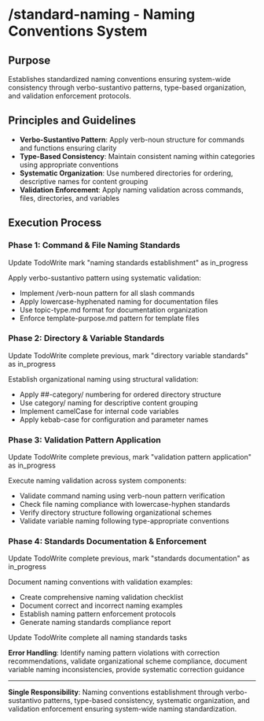 # /standard-naming - Naming Conventions System

## Purpose
Establishes standardized naming conventions ensuring system-wide consistency through verbo-sustantivo patterns, type-based organization, and validation enforcement protocols.

## Principles and Guidelines
- **Verbo-Sustantivo Pattern**: Apply verb-noun structure for commands and functions ensuring clarity
- **Type-Based Consistency**: Maintain consistent naming within categories using appropriate conventions
- **Systematic Organization**: Use numbered directories for ordering, descriptive names for content grouping
- **Validation Enforcement**: Apply naming validation across commands, files, directories, and variables

## Execution Process

### Phase 1: Command & File Naming Standards
Update TodoWrite mark "naming standards establishment" as in_progress

Apply verbo-sustantivo pattern using systematic validation:
- Implement /verb-noun pattern for all slash commands
- Apply lowercase-hyphenated naming for documentation files
- Use topic-type.md format for documentation organization
- Enforce template-purpose.md pattern for template files

### Phase 2: Directory & Variable Standards
Update TodoWrite complete previous, mark "directory variable standards" as in_progress

Establish organizational naming using structural validation:
- Apply ##-category/ numbering for ordered directory structure
- Use category/ naming for descriptive content grouping
- Implement camelCase for internal code variables
- Apply kebab-case for configuration and parameter names

### Phase 3: Validation Pattern Application
Update TodoWrite complete previous, mark "validation pattern application" as in_progress

Execute naming validation across system components:
- Validate command naming using verb-noun pattern verification
- Check file naming compliance with lowercase-hyphen standards
- Verify directory structure following organizational schemes
- Validate variable naming following type-appropriate conventions

### Phase 4: Standards Documentation & Enforcement
Update TodoWrite complete previous, mark "standards documentation" as in_progress

Document naming conventions with validation examples:
- Create comprehensive naming validation checklist
- Document correct and incorrect naming examples
- Establish naming pattern enforcement protocols
- Generate naming standards compliance report

Update TodoWrite complete all naming standards tasks

**Error Handling**: Identify naming pattern violations with correction recommendations, validate organizational scheme compliance, document variable naming inconsistencies, provide systematic correction guidance

---

**Single Responsibility**: Naming conventions establishment through verbo-sustantivo patterns, type-based consistency, systematic organization, and validation enforcement ensuring system-wide naming standardization.